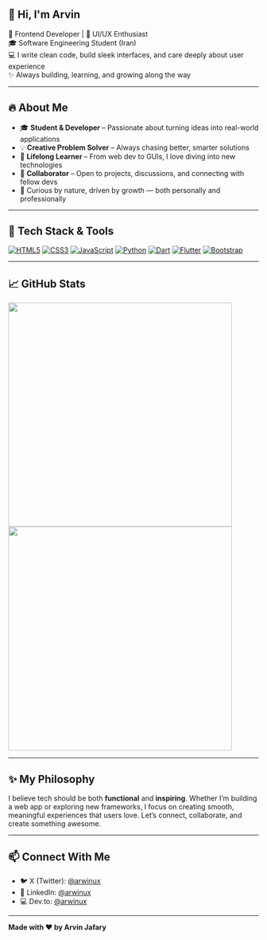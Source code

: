 ## 👋 Hi, I'm Arvin

🚀 Frontend Developer | 🎨 UI/UX Enthusiast  
🎓 Software Engineering Student (Iran)  
💻 I write clean code, build sleek interfaces, and care deeply about user experience  
✨ Always building, learning, and growing along the way

---

## 🔥 About Me

- 🎓 **Student & Developer** – Passionate about turning ideas into real-world applications  
- 💡 **Creative Problem Solver** – Always chasing better, smarter solutions  
- 🌱 **Lifelong Learner** – From web dev to GUIs, I love diving into new technologies  
- 🤝 **Collaborator** – Open to projects, discussions, and connecting with fellow devs  
- 🧠 Curious by nature, driven by growth — both personally and professionally

---

## 🚀 Tech Stack & Tools

[![HTML5](https://img.shields.io/badge/HTML-EA2027?style=flat&logo=html5&logoColor=white)](https://developer.mozilla.org/en-US/docs/Web/HTML)
[![CSS3](https://img.shields.io/badge/CSS3-EE5A24?style=flat&logo=css3&logoColor=white)](https://developer.mozilla.org/en-US/docs/Web/CSS)
[![JavaScript](https://img.shields.io/badge/JavaScript-dcb700?style=flat&logo=javascript&logoColor=white)](https://developer.mozilla.org/en-US/docs/Web/JavaScript)
[![Python](https://img.shields.io/badge/Python-2fa500?style=flat&logo=python&logoColor=white)](https://python.org)
[![Dart](https://img.shields.io/badge/Dart-0652DD?style=flat&logo=dart&logoColor=white)](https://dart.dev)
[![Flutter](https://img.shields.io/badge/Flutter-1289A7?style=flat&logo=flutter&logoColor=white)](https://flutter.dev)
[![Bootstrap](https://img.shields.io/badge/Bootstrap-9541f5?style=flat&logo=bootstrap&logoColor=white)](https://getbootstrap.com)

---

## 📈 GitHub Stats

<img width="450" src="https://github-readme-stats.vercel.app/api?username=arwinux&bg_color=30,8e9eab,eef2f3&title_color=000&text_color=000&show_icons=true&icon_color=000&hide_border=true&count_private=true" />
<br/>
<img width="450" src="https://github-readme-stats.vercel.app/api/top-langs/?username=arwinux&bg_color=30,8e9eab,eef2f3&title_color=000&text_color=000&show_icons=true&icon_color=000&hide_border=true&layout=compact&hide_title=true" />

---

## ✨ My Philosophy

I believe tech should be both **functional** and **inspiring**. Whether I’m building a web app or exploring new frameworks, I focus on creating smooth, meaningful experiences that users love.
Let’s connect, collaborate, and create something awesome.

---

## 📫 Connect With Me

- 🐦 X (Twitter): [@arwinux](https://x.com/arwinux)  
- 💼 LinkedIn: [@arwinux](https://linkedin.com/in/arwinux)  
- 💻 Dev.to: [@arwinux](https://dev.to/arwinux)
---

**Made with ❤️ by Arvin Jafary**
